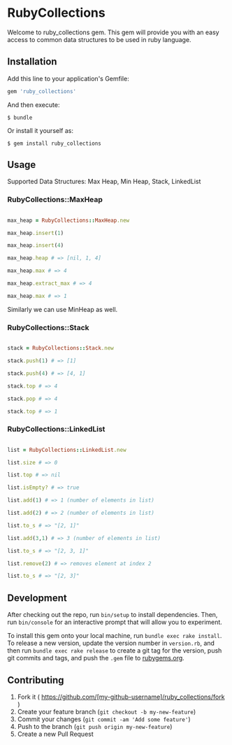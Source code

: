 # RubyCollections

Welcome to ruby_collections gem. This gem will provide you with an easy access to common data structures to be used in ruby language.

## Installation

Add this line to your application's Gemfile:

```ruby
gem 'ruby_collections'
```

And then execute:

    $ bundle

Or install it yourself as:

    $ gem install ruby_collections

## Usage

Supported Data Structures: Max Heap, Min Heap, Stack, LinkedList

### RubyCollections::MaxHeap

```ruby

max_heap = RubyCollections::MaxHeap.new

max_heap.insert(1)

max_heap.insert(4)

max_heap.heap # => [nil, 1, 4]

max_heap.max # => 4

max_heap.extract_max # => 4

max_heap.max # => 1

```

Similarly we can use MinHeap as well.

### RubyCollections::Stack

```ruby

stack = RubyCollections::Stack.new

stack.push(1) # => [1]

stack.push(4) # => [4, 1]

stack.top # => 4

stack.pop # => 4

stack.top # => 1

```

### RubyCollections::LinkedList

```ruby

list = RubyCollections::LinkedList.new

list.size # => 0

list.top # => nil

list.isEmpty? # => true

list.add(1) # => 1 (number of elements in list)

list.add(2) # => 2 (number of elements in list)

list.to_s # => "[2, 1]"

list.add(3,1) # => 3 (number of elements in list)

list.to_s # => "[2, 3, 1]"

list.remove(2) # => removes element at index 2

list.to_s # => "[2, 3]"

```

## Development

After checking out the repo, run `bin/setup` to install dependencies. Then, run `bin/console` for an interactive prompt that will allow you to experiment.

To install this gem onto your local machine, run `bundle exec rake install`. To release a new version, update the version number in `version.rb`, and then run `bundle exec rake release` to create a git tag for the version, push git commits and tags, and push the `.gem` file to [rubygems.org](https://rubygems.org).

## Contributing

1. Fork it ( https://github.com/[my-github-username]/ruby_collections/fork )
2. Create your feature branch (`git checkout -b my-new-feature`)
3. Commit your changes (`git commit -am 'Add some feature'`)
4. Push to the branch (`git push origin my-new-feature`)
5. Create a new Pull Request
